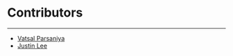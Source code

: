 # Contributors
---

* [Vatsal Parsaniya](https://github.com/Vatsalparsaniya)
* [Justin Lee](https://github.com/Jstnlee1997)